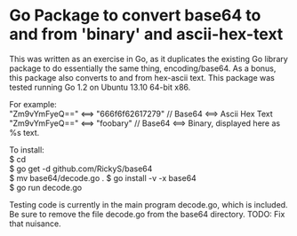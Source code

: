 Go Package to convert base64 to and from 'binary' and ascii-hex-text  
=======================================================

This was written as an exercise in Go, as it duplicates the existing Go library package to
do essentially the same thing, encoding/base64.  As a bonus, this package also converts to and from 
hex-ascii text.   This package was tested running Go 1.2 on Ubuntu 13.10 64-bit x86.

For example:  
      "Zm9vYmFyeQ==" <==> "666f6f62617279"   // Base64 <==> Ascii Hex Text  
      "Zm9vYmFyeQ==" <==> "foobary"          // Base64 <==> Binary, displayed here as %s text.  

To install:   
       $ cd <Your src directory>  
       $ go get -d github.com/RickyS/base64   
       $ mv base64/decode.go .
       $ go install -v -x base64  
       $ go run decode.go  
       
     

Testing code is currently in the main program decode.go, which is included.  Be sure to remove the file decode.go from the
base64 directory.  TODO:  Fix that nuisance.

